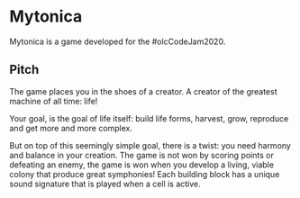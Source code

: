 # Mytonica
Mytonica is a game developed for the #olcCodeJam2020.

## Pitch

The game places you in the shoes of a creator. A creator of the greatest machine of all time: life!

Your goal, is the goal of life itself: build life forms, harvest, grow, reproduce and get more and more complex.

But on top of this seemingly simple goal, there is a twist: you need harmony and balance in your creation. The game is not won by scoring points or defeating an enemy, the game is won when you develop a living, viable colony that produce great symphonies! Each building block has a unique sound signature that is played when a cell is active.
